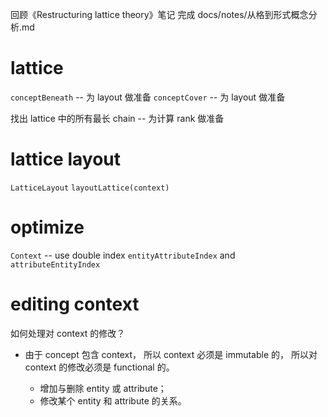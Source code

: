 回顾《Restructuring lattice theory》笔记
完成 docs/notes/从格到形式概念分析.md

# lattice

`conceptBeneath` -- 为 layout 做准备
`conceptCover` -- 为 layout 做准备

找出 lattice 中的所有最长 chain -- 为计算 rank 做准备

# lattice layout

`LatticeLayout`
`layoutLattice(context)`

# optimize

`Context` -- use double index `entityAttributeIndex` and `attributeEntityIndex`

# editing context

如何处理对 context 的修改？

- 由于 concept 包含 context，
  所以 context 必须是 immutable 的，
  所以对 context 的修改必须是 functional 的。

  - 增加与删除 entity 或 attribute；
  - 修改某个 entity 和 attribute 的关系。
